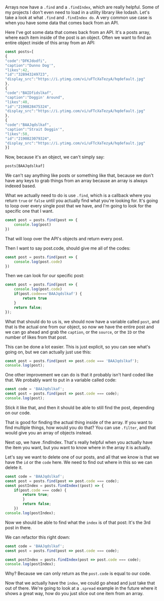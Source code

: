 Arrays now have a `.find` and a `.findIndex`, which are really helpful. Some of my projects I don't even need to load in a utility library like lodash. Let's take a look at what `.find` and `.findIndex do`. A very common use case is when you have some data that comes back from an API. 

Here I've got some data that comes back from an API. It's a posts array, where each item inside of the post is an object. Often we want to find an entire object inside of this array from an API:
 
```js
const posts=[
{
"code":"DFKJdodfi",
"caption":"Dunno Dog'",
"likes":42,
"id":"328943249723",
"display_src":"https://i.ytimg.com/vi/uFTcXaTezyA/hqdefault.jpg"
},
{
"code":"BAIDfidslkaf",
"caption":"Doggin' Around",
"likes":40,
"id":"2190828475324",
"display_src":"https://i.ytimg.com/vi/uFTcXaTezyA/hqdefault.jpg"
},
{
"code":"BAAJqdslkaf",
"caption":"Strait Doggin'",
"likes":50,
"id":"2190823079324",
"display_src":"https://i.ytimg.com/vi/uFTcXaTezyA/hqdefault.jpg"
}]
```


Now, because it's an object, we can't simply say:

```js
posts[BAAJqdslkaf]
```

We can't say anything like posts or something like that, because we don't have any keys to grab things from an array because an array is always indexed based. 

What we actually need to do is use `.find`, which is a callback where you return `true` or `false` until you actually find what you're looking for. It's going to loop over every single post that we have, and I'm going to look for the specific one that I want.


```js
const post = posts.find(post => {
    console.log(post)
})
```
That will loop over the API's objects and return every post.

Then I want to say post.code, should give me all of the codes:

```js
const post = posts.find(post => {
    console.log(post.code)
})
```
 
Then we can look for our specific post:
 
```js
const post = posts.find(post => {
    console.log(post.code)
    if(post.code==='BAAJqdslkaf') {
        return true
    }
    return false;
});
```

What that should do to us is, we should now have a variable called `post`, and that is the actual one from our object, so now we have the entire post and we can go ahead and grab the `caption`, or the `source`, or the `ID` or the number of likes from that post. 

This can be done a lot easier. This is just explicit, so you can see what's going on, but we can actually just use this:
 
```js
const post = posts.find(post => post.code === 'BAAJqdslkaf');
console.log(post);
```
 
One other improvement we can do is that it probably isn't hard coded like that. We probably want to put in a variable called code:
 
```js
const code = 'BAAJqdslkaf';
const post = posts.find(post => post.code === code);
console.log(post);
``` 
 
Stick it like that, and then it should be able to still find the post, depending on our code. 


That is good for finding the actual thing inside of the array. If you want to find multiple things, how would you do that? You can use `.filter`, and that would give you an array of objects instead.

Next up, we have .findIndex. That's really helpful when you actually have the item you want, but you want to know where in the array it is actually. 

Let's say we want to delete one of our posts, and all that we know is that we have the `id` or the `code` here. We need to find out where in this so we can delete it.  


```js
const code = 'BAAJqdslkaf';
const post = posts.find(post => post.code === code);
const postIndex = posts.findIndex((post) => {
    if(post.code === code) {
        return true;
        }
        return false;
    })
console.log(postIndex); 
```
Now we should be able to find what the `index` is of that post: It's the 3rd post in there. 

We can refactor this right down:
```js
const code = 'BAAJqdslkaf';
const post = posts.find(post => post.code === code);

const postIndex = posts.findIndex(post => post.code === code);
console.log(postIndex); 
```

Why? Because we can only return as the `post.code` is equal to our code. 

Now that we actually have the `index`, we could go ahead and just take that out of there. We're going to look at a `.spread` example in the future where it shows a great way, how do you just slice out one item from an array.